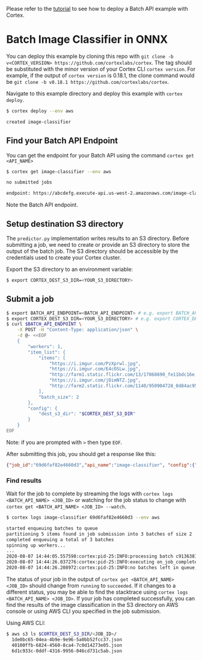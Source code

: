 Please refer to the [tutorial](https://docs.cortex.dev/batchapi/image-classifier) to see how to deploy a Batch API example with Cortex.

# Batch Image Classifier in ONNX

You can deploy this example by cloning this repo with `git clone -b v<CORTEX_VERSION> https://github.com/cortexlabs/cortex`. The tag should be substituted with the minor version of your Cortex CLI `cortex version`. For example, if the output of `cortex version` is 0.18.1, the clone command would be `git clone -b v0.18.1 https://github.com/cortexlabs/cortex`.

Navigate to this example directory and deploy this example with `cortex deploy`.

```bash
$ cortex deploy --env aws

created image-classifier
```

## Find your Batch API Endpoint

You can get the endpoint for your Batch API using the command `cortex get <API_NAME>`

```bash
$ cortex get image-classifier --env aws

no submitted jobs

endpoint: https://abcdefg.execute-api.us-west-2.amazonaws.com/image-classifier
```

Note the Batch API endpoint.

## Setup destination S3 directory

The `predictor.py` implementation writes results to an S3 directory. Before submitting a job, we need to create or provide an S3 directory to store the output of the batch job. The S3 directory should be accessible by the credentials used to create your Cortex cluster.

Export the S3 directory to an environment variable:

```bash
$ export CORTEX_DEST_S3_DIR=<YOUR_S3_DIRECTORY>
```

## Submit a job

```bash
$ export BATCH_API_ENDPOINT=<BATCH_API_ENDPOINT> # e.g. export BATCH_API_ENDPOINT=https://abcdefg.execute-api.us-west-2.amazonaws.com/image-classifier
$ export CORTEX_DEST_S3_DIR=<YOUR_S3_DIRECTORY> # e.g. export CORTEX_DEST_S3_DIR=s3://my-bucket/dir
$ curl $BATCH_API_ENDPOINT \
    -X POST -H "Content-Type: application/json" \
    -d @- <<EOF
    {
        "workers": 1,
        "item_list": {
            "items": [
                "https://i.imgur.com/PzXprwl.jpg",
                "https://i.imgur.com/E4cOSLw.jpg",
                "http://farm1.static.flickr.com/13/17868690_fe11bdc16e.jpg",
                "https://i.imgur.com/jDimNTZ.jpg",
                "http://farm2.static.flickr.com/1140/950904728_0d84ac956b.jpg"
            ],
            "batch_size": 2
        },
        "config": {
            "dest_s3_dir": "$CORTEX_DEST_S3_DIR"
        }
    }
EOF
```

Note: if you are prompted with `>` then type `EOF`.

After submitting this job, you should get a response like this:

```json
{"job_id":"69d6faf82e4660d3","api_name":"image-classifier", "config":{"dest_s3_dir": "YOUR_S3_BUCKET_HERE"}}
```

### Find results

Wait for the job to complete by streaming the logs with `cortex logs <BATCH_API_NAME> <JOB_ID>` or watching for the job status to change with `cortex get <BATCH_API_NAME> <JOB_ID> --watch`.

```bash
$ cortex logs image-classifier 69d6faf82e4660d3 --env aws

started enqueuing batches to queue
partitioning 5 items found in job submission into 3 batches of size 2
completed enqueuing a total of 3 batches
spinning up workers...
...
2020-08-07 14:44:05.557598:cortex:pid-25:INFO:processing batch c9136381-6dcc-45bd-bd97-cc9c66ccc6d6
2020-08-07 14:44:26.037276:cortex:pid-25:INFO:executing on_job_complete
2020-08-07 14:44:26.208972:cortex:pid-25:INFO:no batches left in queue, job has been completed
```

The status of your job in the output of `cortex get <BATCH_API_NAME> <JOB_ID>` should change from `running` to `succeeded`. If it changes to a different status, you may be able to find the stacktrace using `cortex logs <BATCH_API_NAME> <JOB_ID>`. If your job has completed successfully, you can find the results of the image classification in the S3 directory on AWS console or using AWS CLI you specified in the job submission.

Using AWS CLI:

```bash
$ aws s3 ls $CORTEX_DEST_S3_DIR/<JOB_ID>/
  1de0bc65-04ea-4b9e-9e96-5a0bb52fcc37.json
  40100ffb-6824-4560-8ca4-7c0d14273e05.json
  6d1c933c-0ddf-4316-9956-046cd731c5ab.json
```
